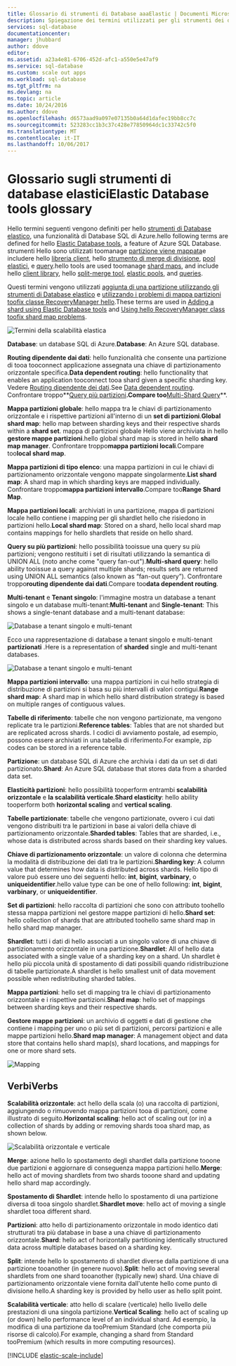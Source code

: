 ```yaml
---
title: Glossario di strumenti di Database aaaElastic | Documenti Microsoft
description: Spiegazione dei termini utilizzati per gli strumenti dei database elastici
services: sql-database
documentationcenter: 
manager: jhubbard
author: ddove
editor: 
ms.assetid: a23a4e81-6706-452d-afc1-a550e5e47af9
ms.service: sql-database
ms.custom: scale out apps
ms.workload: sql-database
ms.tgt_pltfrm: na
ms.devlang: na
ms.topic: article
ms.date: 10/24/2016
ms.author: ddove
ms.openlocfilehash: d6573aad9a097e07135b0a64d1dafec19bb8cc7c
ms.sourcegitcommit: 523283cc1b3c37c428e77850964dc1c33742c5f0
ms.translationtype: MT
ms.contentlocale: it-IT
ms.lasthandoff: 10/06/2017
---
```

# <a name="elastic-database-tools-glossary"></a><span data-ttu-id="8ed23-103">Glossario sugli strumenti di database elastici</span><span class="sxs-lookup"><span data-stu-id="8ed23-103">Elastic Database tools glossary</span></span>
<span data-ttu-id="8ed23-104">Hello termini seguenti vengono definiti per hello [strumenti di Database elastico](sql-database-elastic-scale-introduction.md), una funzionalità di Database SQL di Azure.</span><span class="sxs-lookup"><span data-stu-id="8ed23-104">hello following terms are defined for hello [Elastic Database tools](sql-database-elastic-scale-introduction.md), a feature of Azure SQL Database.</span></span> <span data-ttu-id="8ed23-105">strumenti Hello sono utilizzati toomanage [partizione viene mappata](sql-database-elastic-scale-shard-map-management.md)e includere hello [libreria client](sql-database-elastic-database-client-library.md), hello [strumento di merge di divisione](sql-database-elastic-scale-overview-split-and-merge.md), [pool elastici](sql-database-elastic-pool.md), e [query](sql-database-elastic-query-overview.md).</span><span class="sxs-lookup"><span data-stu-id="8ed23-105">hello tools are used toomanage [shard maps](sql-database-elastic-scale-shard-map-management.md), and include hello [client library](sql-database-elastic-database-client-library.md), hello [split-merge tool](sql-database-elastic-scale-overview-split-and-merge.md), [elastic pools](sql-database-elastic-pool.md), and [queries](sql-database-elastic-query-overview.md).</span></span> 

<span data-ttu-id="8ed23-106">Questi termini vengono utilizzati [aggiunta di una partizione utilizzando gli strumenti di Database elastico](sql-database-elastic-scale-add-a-shard.md) e [utilizzando i problemi di mappa partizioni toofix classe RecoveryManager hello](sql-database-elastic-database-recovery-manager.md).</span><span class="sxs-lookup"><span data-stu-id="8ed23-106">These terms are used in [Adding a shard using Elastic Database tools](sql-database-elastic-scale-add-a-shard.md) and [Using hello RecoveryManager class toofix shard map problems](sql-database-elastic-database-recovery-manager.md).</span></span>

![Termini della scalabilità elastica][1]

<span data-ttu-id="8ed23-108">**Database**: un database SQL di Azure.</span><span class="sxs-lookup"><span data-stu-id="8ed23-108">**Database**: An Azure SQL database.</span></span> 

<span data-ttu-id="8ed23-109">**Routing dipendente dai dati**: hello funzionalità che consente una partizione di tooa tooconnect applicazione assegnata una chiave di partizionamento orizzontale specifica.</span><span class="sxs-lookup"><span data-stu-id="8ed23-109">**Data dependent routing**: hello functionality that enables an application tooconnect tooa shard given a specific sharding key.</span></span> <span data-ttu-id="8ed23-110">Vedere [Routing dipendente dei dati](sql-database-elastic-scale-data-dependent-routing.md).</span><span class="sxs-lookup"><span data-stu-id="8ed23-110">See [Data dependent routing](sql-database-elastic-scale-data-dependent-routing.md).</span></span> <span data-ttu-id="8ed23-111">Confrontare troppo**[Query più partizioni](sql-database-elastic-scale-multishard-querying.md)**.</span><span class="sxs-lookup"><span data-stu-id="8ed23-111">Compare too**[Multi-Shard Query](sql-database-elastic-scale-multishard-querying.md)**.</span></span>

<span data-ttu-id="8ed23-112">**Mappa partizioni globale**: hello mappa tra le chiavi di partizionamento orizzontale e i rispettive partizioni all'interno di un **set di partizioni**.</span><span class="sxs-lookup"><span data-stu-id="8ed23-112">**Global shard map**: hello map between sharding keys and their respective shards within a **shard set**.</span></span> <span data-ttu-id="8ed23-113">mappa di partizioni globale Hello viene archiviata in hello **gestore mappe partizioni**.</span><span class="sxs-lookup"><span data-stu-id="8ed23-113">hello global shard map is stored in hello **shard map manager**.</span></span> <span data-ttu-id="8ed23-114">Confrontare troppo**mappa partizioni locali**.</span><span class="sxs-lookup"><span data-stu-id="8ed23-114">Compare too**local shard map**.</span></span>

<span data-ttu-id="8ed23-115">**Mappa partizioni di tipo elenco**: una mappa partizioni in cui le chiavi di partizionamento orizzontale vengono mappate singolarmente.</span><span class="sxs-lookup"><span data-stu-id="8ed23-115">**List shard map**: A shard map in which sharding keys are mapped individually.</span></span> <span data-ttu-id="8ed23-116">Confrontare troppo**mappa partizioni intervallo**.</span><span class="sxs-lookup"><span data-stu-id="8ed23-116">Compare too**Range Shard Map**.</span></span>   

<span data-ttu-id="8ed23-117">**Mappa partizioni locali**: archiviati in una partizione, mappa di partizioni locale hello contiene i mapping per gli shardlet hello che risiedono in partizioni hello.</span><span class="sxs-lookup"><span data-stu-id="8ed23-117">**Local shard map**: Stored on a shard, hello local shard map contains mappings for hello shardlets that reside on hello shard.</span></span>

<span data-ttu-id="8ed23-118">**Query su più partizioni**: hello possibilità tooissue una query su più partizioni; vengono restituiti i set di risultati utilizzando la semantica di UNION ALL (noto anche come "query fan-out").</span><span class="sxs-lookup"><span data-stu-id="8ed23-118">**Multi-shard query**: hello ability tooissue a query against multiple shards; results sets are returned using UNION ALL semantics (also known as “fan-out query”).</span></span> <span data-ttu-id="8ed23-119">Confrontare troppo**routing dipendente dai dati**.</span><span class="sxs-lookup"><span data-stu-id="8ed23-119">Compare too**data dependent routing**.</span></span>

<span data-ttu-id="8ed23-120">**Multi-tenant** e **Tenant singolo**: l'immagine mostra un database a tenant singolo e un database multi-tenant:</span><span class="sxs-lookup"><span data-stu-id="8ed23-120">**Multi-tenant** and **Single-tenant**: This shows a single-tenant database and a multi-tenant database:</span></span>

![Database a tenant singolo e multi-tenant](./media/sql-database-elastic-scale-glossary/multi-single-simple.png)

<span data-ttu-id="8ed23-122">Ecco una rappresentazione di database a tenant singolo e multi-tenant **partizionati** .</span><span class="sxs-lookup"><span data-stu-id="8ed23-122">Here is a representation of **sharded** single and multi-tenant databases.</span></span> 

![Database a tenant singolo e multi-tenant](./media/sql-database-elastic-scale-glossary/shards-single-multi.png)

<span data-ttu-id="8ed23-124">**Mappa partizioni intervallo**: una mappa partizioni in cui hello strategia di distribuzione di partizioni si basa su più intervalli di valori contigui.</span><span class="sxs-lookup"><span data-stu-id="8ed23-124">**Range shard map**: A shard map in which hello shard distribution strategy is based on multiple ranges of contiguous values.</span></span> 

<span data-ttu-id="8ed23-125">**Tabelle di riferimento**: tabelle che non vengono partizionate, ma vengono replicate tra le partizioni.</span><span class="sxs-lookup"><span data-stu-id="8ed23-125">**Reference tables**: Tables that are not sharded but are replicated across shards.</span></span> <span data-ttu-id="8ed23-126">I codici di avviamento postale, ad esempio, possono essere archiviati in una tabella di riferimento.</span><span class="sxs-lookup"><span data-stu-id="8ed23-126">For example, zip codes can be stored in a reference table.</span></span> 

<span data-ttu-id="8ed23-127">**Partizione**: un database SQL di Azure che archivia i dati da un set di dati partizionato.</span><span class="sxs-lookup"><span data-stu-id="8ed23-127">**Shard**: An Azure SQL database that stores data from a sharded data set.</span></span> 

<span data-ttu-id="8ed23-128">**Elasticità partizioni**: hello possibilità tooperform entrambi **scalabilità orizzontale** e **la scalabilità verticale**.</span><span class="sxs-lookup"><span data-stu-id="8ed23-128">**Shard elasticity**: hello ability tooperform both **horizontal scaling** and **vertical scaling**.</span></span>

<span data-ttu-id="8ed23-129">**Tabelle partizionate**: tabelle che vengono partizionate, ovvero i cui dati vengono distribuiti tra le partizioni in base ai valori della chiave di partizionamento orizzontale.</span><span class="sxs-lookup"><span data-stu-id="8ed23-129">**Sharded tables**: Tables that are sharded, i.e., whose data is distributed across shards based on their sharding key values.</span></span> 

<span data-ttu-id="8ed23-130">**Chiave di partizionamento orizzontale**: un valore di colonna che determina la modalità di distribuzione dei dati tra le partizioni.</span><span class="sxs-lookup"><span data-stu-id="8ed23-130">**Sharding key**: A column value that determines how data is distributed across shards.</span></span> <span data-ttu-id="8ed23-131">Hello tipo di valore può essere uno dei seguenti hello: **int**, **bigint**, **varbinary**, o **uniqueidentifier**.</span><span class="sxs-lookup"><span data-stu-id="8ed23-131">hello value type can be one of hello following: **int**, **bigint**, **varbinary**, or **uniqueidentifier**.</span></span> 

<span data-ttu-id="8ed23-132">**Set di partizioni**: hello raccolta di partizioni che sono con attributo toohello stessa mappa partizioni nel gestore mappe partizioni di hello.</span><span class="sxs-lookup"><span data-stu-id="8ed23-132">**Shard set**: hello collection of shards that are attributed toohello same shard map in hello shard map manager.</span></span>  

<span data-ttu-id="8ed23-133">**Shardlet**: tutti i dati di hello associati a un singolo valore di una chiave di partizionamento orizzontale in una partizione.</span><span class="sxs-lookup"><span data-stu-id="8ed23-133">**Shardlet**: All of hello data associated with a single value of a sharding key on a shard.</span></span> <span data-ttu-id="8ed23-134">Un shardlet è hello più piccola unità di spostamento di dati possibili quando ridistribuzione di tabelle partizionate.</span><span class="sxs-lookup"><span data-stu-id="8ed23-134">A shardlet is hello smallest unit of data movement possible when redistributing sharded tables.</span></span> 

<span data-ttu-id="8ed23-135">**Mappa partizioni**: hello set di mapping tra le chiavi di partizionamento orizzontale e i rispettive partizioni.</span><span class="sxs-lookup"><span data-stu-id="8ed23-135">**Shard map**: hello set of mappings between sharding keys and their respective shards.</span></span>

<span data-ttu-id="8ed23-136">**Gestore mappe partizioni**: un archivio di oggetti e dati di gestione che contiene i mapping per uno o più set di partizioni, percorsi partizioni e alle mappe partizioni hello.</span><span class="sxs-lookup"><span data-stu-id="8ed23-136">**Shard map manager**: A management object and data store that contains hello shard map(s), shard locations, and mappings for one or more shard sets.</span></span>

![Mapping][2]

## <a name="verbs"></a><span data-ttu-id="8ed23-138">Verbi</span><span class="sxs-lookup"><span data-stu-id="8ed23-138">Verbs</span></span>
<span data-ttu-id="8ed23-139">**Scalabilità orizzontale**: act hello della scala (o) una raccolta di partizioni, aggiungendo o rimuovendo mappa partizioni tooa di partizioni, come illustrato di seguito.</span><span class="sxs-lookup"><span data-stu-id="8ed23-139">**Horizontal scaling**: hello act of scaling out (or in) a collection of shards by adding or removing shards tooa shard map, as shown below.</span></span>

![Scalabilità orizzontale e verticale][3]

<span data-ttu-id="8ed23-141">**Merge**: azione hello lo spostamento degli shardlet dalla partizione tooone due partizioni e aggiornare di conseguenza mappa partizioni hello.</span><span class="sxs-lookup"><span data-stu-id="8ed23-141">**Merge**: hello act of moving shardlets from two shards tooone shard and updating hello shard map accordingly.</span></span>

<span data-ttu-id="8ed23-142">**Spostamento di Shardlet**: intende hello lo spostamento di una partizione diversa di tooa singolo shardlet.</span><span class="sxs-lookup"><span data-stu-id="8ed23-142">**Shardlet move**: hello act of moving a single shardlet tooa different shard.</span></span> 

<span data-ttu-id="8ed23-143">**Partizioni**: atto hello di partizionamento orizzontale in modo identico dati strutturati tra più database in base a una chiave di partizionamento orizzontale.</span><span class="sxs-lookup"><span data-stu-id="8ed23-143">**Shard**: hello act of horizontally partitioning identically structured data across multiple databases based on a sharding key.</span></span>

<span data-ttu-id="8ed23-144">**Split**: intende hello lo spostamento di shardlet diverse dalla partizione di una partizione tooanother (in genere nuovo).</span><span class="sxs-lookup"><span data-stu-id="8ed23-144">**Split**: hello act of moving several shardlets from one shard tooanother (typically new) shard.</span></span> <span data-ttu-id="8ed23-145">Una chiave di partizionamento orizzontale viene fornita dall'utente hello come punto di divisione hello.</span><span class="sxs-lookup"><span data-stu-id="8ed23-145">A sharding key is provided by hello user as hello split point.</span></span>

<span data-ttu-id="8ed23-146">**Scalabilità verticale**: atto hello di scalare (verticale) hello livello delle prestazioni di una singola partizione.</span><span class="sxs-lookup"><span data-stu-id="8ed23-146">**Vertical Scaling**: hello act of scaling up (or down) hello performance level of an individual shard.</span></span> <span data-ttu-id="8ed23-147">Ad esempio, la modifica di una partizione da tooPremium Standard (che comporta più risorse di calcolo).</span><span class="sxs-lookup"><span data-stu-id="8ed23-147">For example, changing a shard from Standard tooPremium (which results in more computing resources).</span></span> 

[!INCLUDE [elastic-scale-include](../../includes/elastic-scale-include.md)]

<!--Image references-->
[1]: ./media/sql-database-elastic-scale-glossary/glossary.png
[2]: ./media/sql-database-elastic-scale-glossary/mappings.png
[3]: ./media/sql-database-elastic-scale-glossary/h_versus_vert.png

